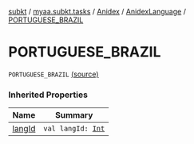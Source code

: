 [subkt](../../../index.md) / [myaa.subkt.tasks](../../index.md) / [Anidex](../index.md) / [AnidexLanguage](index.md) / [PORTUGUESE_BRAZIL](./-p-o-r-t-u-g-u-e-s-e_-b-r-a-z-i-l.md)

# PORTUGUESE_BRAZIL

`PORTUGUESE_BRAZIL` [(source)](https://github.com/Myaamori/SubKt/blob/0.1.12/src/main/kotlin/myaa/subkt/tasks/tasks.kt#L1079)

### Inherited Properties

| Name | Summary |
|---|---|
| [langId](lang-id.md) | `val langId: `[`Int`](https://kotlinlang.org/api/latest/jvm/stdlib/kotlin/-int/index.html) |
